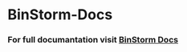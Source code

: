 # BinStorm-Docs

### For full documantation visit [BinStorm Docs](https://docs-binstorm.binbytes.com)